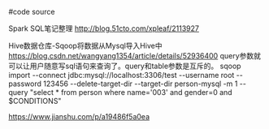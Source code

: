#code source

Spark SQL笔记整理
http://blog.51cto.com/xpleaf/2113927

Hive数据仓库-Sqoop将数据从Mysql导入Hive中
https://blog.csdn.net/wangyang1354/article/details/52936400
query参数就可以让用户随意写sql语句来查询了。query和table参数是互斥的。
sqoop import --connect jdbc:mysql://localhost:3306/test --username root --password 123456 --delete-target-dir --target-dir person-mysql -m 1 --query "select * from person where name='003' and gender=0 and \$CONDITIONS"

https://www.jianshu.com/p/a19486f5a0ea